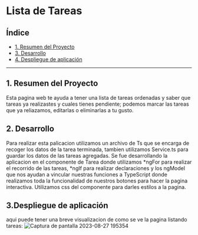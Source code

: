# Lista de Tareas

## Índice
- [1. Resumen del Proyecto](#1-Resumen-del-Proyecto)
- [3. Desarrollo](#2Desarrollo)
- [4. Despliegue de aplicación](#4-Despliegue-de-aplicación)

---
## 1.  Resumen del Proyecto
Esta pagina web te ayuda a tener una lista de tareas ordenadas y saber que tareas ya realizastes y cuales tienes pendiente; podemos marcar las tareas que ya reliazamos, editarlas o eliminarlas a tu gusto.

## 2. Desarrollo
Para realizar esta palicacion utilizamos un archivo de Ts que se encarga de recoger los datos de la tarea terminada, tambien utilizamos Service.ts para guardar los datos de las tareas agregadas.
Se fue desarrollando la aplicacion en el componente de Tarea donde utilizamos *ngFor para realizar el recorrido de las tareas, *ngIf para realizar declaraciones y los ngModel que nos ayudan a vincular nuestras funciones a TypeScript donde realizamos toda la funcionalidad de nuestros botones para hacer la pagina interactiva.
Utilizamos css del componente para darles estilos a la pagina.

## 3.Despliegue de aplicación
aqui puede tener una breve visualizacion de como se ve la pagina listando tareas:
![Captura de pantalla 2023-08-27 195354](https://github.com/1205324997/TexTarea/assets/122817494/d2bd64a3-7268-451e-8b8b-ea3cbe1e220b)


